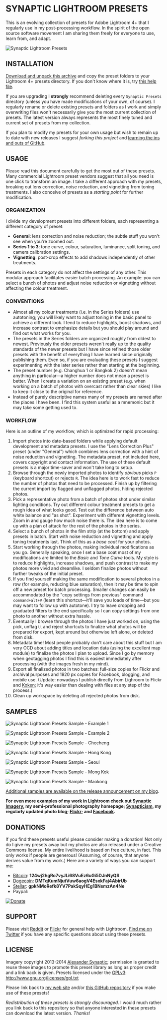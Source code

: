 # SYNAPTIC LIGHTROOM PRESETS

This is an evolving collection of presets for Adobe Lightroom 4+ that I regularly use in my post-processing workflow. In the spirit of the open source software movement I am sharing them freely for everyone to use, learn from, and adapt.

![Synaptic Lightroom Presets](/Samples/synaptic-lightroom-presets-banner.jpg "Synaptic Lightroom Presets")

## INSTALLATION

[Download and unpack this archive](https://github.com/synapticism/synaptic-lightroom-presets/archive/master.zip) and copy the preset folders to your Lightroom 4+ presets directory. If you don't know where it is, try [this help file](http://helpx.adobe.com/lightroom/kb/preference-file-locations-lightroom-4.html).

If you are upgrading I **strongly** recommend deleting every `Synaptic Presets` directory (unless you have made modifications of your own, of course). I regularly rename or delete existing presets and folders as I work and simply overwriting files won't necessarily give you the most current collection of presets. The latest version always represents the most finely tuned and current set of presets from my collection.

If you plan to modify my presets for your own usage but wish to remain up to date with new releases I suggest *forking this project* and [learning the ins and outs of GitHub](https://try.github.io).

## USAGE

Please read this document carefully to get the most out of these presets. Many commercial Lightroom preset vendors suggest that all you need is one click to transform an image. I take a different approach with my presets, breaking out lens correction, noise reduction, and vignetting from toning treatments. I also conceive of presets as a *starting point* for further modification.

### ORGANIZATION

I divide my development presets into different folders, each representing a different category of preset:

* **General**: lens correction and noise reduction; the subtle stuff you won't see when you're zoomed out.
* **Series 1 to 3**: tone curve, colour, saturation, luminance, split toning, and camera calibration settings.
* **Vignetting**: post-crop effects to add shadows independently of other treatments.

Presets in each category do not affect the settings of any other. This modular approach facilitates easier batch processing. An example: you can select a bunch of photos and adjust noise reduction or vignetting without affecting the colour treatment.

### CONVENTIONS

* Almost all my colour treatments (i.e. in the Series folders) use autotoning; you will likely want to adjust toning in the basic panel to achieve a different look. I tend to reduce highlights, boost shadows, and increase contrast to emphasize details but you should play around and find out what works for you.
* The presets in the Series folders are organized roughly from oldest to newest. Previously the older presets weren't really up to the quality standards of the newer presets but I have since refined those older presets with the benefit of everything I have learned since originally publishing them. Even so, if you are evaluating these presets I suggest experimenting with the later series rather than starting at the beginning.
* The preset number (e.g. Changhua 1 or Bangkok 2) doesn't mean anything in particular—a higher number does not mean a preset is better. When I create a variation on an existing preset (e.g. when working on a batch of photos with overcast rather than clear skies) I like to keep it close to the original for reference.
* Instead of purely descriptive names many of my presets are named after the places I have been. I find this system useful as a mnemonic but it may take some getting used to.

### WORKFLOW

Here is an outline of my workflow, which is optimized for rapid processing:

1. Import photos into date-based folders while applying default development and metadata presets. I use the "Lens Correction Plus" preset (under "General") which combines lens correction with a hint of noise reduction and vignetting. The metadata preset, not included here, covers copyright and contact information. The use of these default presets is a major time-saver and won't take long to setup.
2. Browse through the newly imported photos to identify *obvious* picks `P` (keyboard shortcut) or rejects `R`. The idea here is to work fast to reduce the number of photos that need to be processed. Finish up by filtering the current import by flagged and unflagged photos, hiding rejected photos.
3. Pick a representative photo from a batch of photos shot under similar lighting conditions. Try out different colour treatment presets to get a rough idea of what looks good. Test out the difference between auto white balance and "as shot". Experiment with different vignetting levels. Zoom in and gauge how much noise there is. The idea here is to come up with a plan of attack for the rest of the photos in the series.
4. Select a bunch of photos in the film strip (at the bottom) and apply presets in batch. Start with noise reduction and vignetting and apply toning treatments last. Think of this as a *base coat* for your photos.
5. Start working through the photos, making individual modifications as you go. Generally speaking, once I set a base coat most of my modifications are limited to the *Basic* and *Tone Curve* tools. My style is to reduce highlights, increase shadows, and push contrast to make my photos more vivid and dreamlike. I seldom finalize photos without further tweaks of the initial preset.
6. If you find yourself making the same modification to several photos in a row (for example, reducing blue saturation), then it may be time to spin off a new preset for batch processing. Smaller changes can easily be accommodated by the "copy settings from previous" command `command+alt+V` (learn this shortcut—it'll save you loads of time—but you may want to follow up with autotone). I try to leave cropping and graduated filters to the end specifically so I can copy settings from one photo to another without extra hassle.
7. Eventually I browse through the photos I have just worked on, using the pick, unflag `U`, and reject shortcuts to finalize what photos will be prepared for export, kept around but otherwise left alone, or deleted from disk.
8. Metadata time! Most people probably don't care about this stuff but I am very OCD about adding titles and location data (using the excellent map module) to finalize the photos I plan to upload. Since I go by memory when geotagging photos I find this is easiest immediately after processing (with the images fresh in my mind).
9. Export all finalized photos in two batches: full-size copies for Flickr and archival purposes and 1920 px copies for Facebook, blogging, and mobile use. (Update: nowadays I publish directly from Lighroom to Flickr and [Koken](http://koken.me/); it's way easier than dealing with files at any step of the process.)
10. Clean up workspace by deleting all rejected photos from disk.

## SAMPLES

![Synaptic Lightroom Presets Sample - Example 1](/Samples/synaptic-lightroom-presets-example-1.png "Synaptic Lightroom Presets Sample - Example 1")

![Synaptic Lightroom Presets Sample - Example 2](/Samples/synaptic-lightroom-presets-example-2.png "Synaptic Lightroom Presets Sample - Example 2")

![Synaptic Lightroom Presets Sample - Checheng](/Samples/synaptic-lightroom-presets-sample-checheng.jpg "Synaptic Lightroom Presets Sample - Checheng")

![Synaptic Lightroom Presets Sample - Hong Kong](/Samples/synaptic-lightroom-presets-sample-hong-kong.jpg "Synaptic Lightroom Presets Sample - Hong Kong")

![Synaptic Lightroom Presets Sample - Seoul](/Samples/synaptic-lightroom-presets-sample-seoul.jpg "Synaptic Lightroom Presets Sample - Seoul")

![Synaptic Lightroom Presets Sample - Mong Kok](/Samples/synaptic-lightroom-presets-sample-mong-kok.jpg "Synaptic Lightroom Presets Sample - Mong Kok")

![Synaptic Lightroom Presets Sample - Maokong](/Samples/synaptic-lightroom-presets-sample-maokong.jpg "Synaptic Lightroom Presets Sample - Maokong")

[Additional samples are available on the release announcement on my blog](http://synapticism.com/synaptic-lightroom-presets-1).

**For even more examples of my work in Lightroom check out [Synaptic Imagery](http://synapticimagery.com), my semi-professional photography homepage; [Synapticism](http://synapticism.com/tag/photography), my regularly updated photo blog; [Flickr](http://www.flickr.com/photos/synapticism); and [Facebook](https://www.facebook.com/synaptic.imagery).**

## DONATIONS

If you find these presets useful please consider making a donation! Not only do I give my presets away but my photos are also released under a Creative Commons license. My entire livelihood is based on free culture, in fact. This only works if people are generous! (Assuming, of course, that anyone derives value from my work.) Here are a variety of ways you can support me:

* [Bitcoin](https://bitcoin.org/): **124wj2hgRo7vyJLi68VuEz6uGi5DJnNyQS**
* [Dogecoin](http://dogecoin.com/): **DMTqKumNjutVuw6aogV4EsxkFaj4AbirUb**
* [Stellar](https://launch.stellar.org): **gpkNMoRefk8YV7PakSqyHEg1BNsmzAn4Ne**
* Paypal:

[![Donate](https://www.paypalobjects.com/en_US/i/btn/btn_donate_LG.gif)](https://www.paypal.com/cgi-bin/webscr?cmd=_s-xclick&hosted_button_id=B5KKQP6YJ5PUJ)

## SUPPORT

Please visit [Reddit](http://www.reddit.com/r/Lightroom) or [Flickr](http://www.flickr.com/groups/adobe_lightroom/) for general help with Lightroom. [Find me on Twitter](https://twitter.com/Synapticism) if you have any specific questions about using these presets.

## LICENSE

Imagery copyright 2013-2014 [Alexander Synaptic](http://alexandersynaptic.com); permission is granted to reuse these images to promote this preset library as long as proper credit and a link back is given. Presets licensed under the [GPLv3](https://www.gnu.org/licenses/quick-guide-gplv3.html): http://www.gnu.org/licenses/gpl.txt

Please link back to [my web site](http://synapticism.com) and/or [this GitHub repository](https://github.com/synapticism/synaptic-lightroom-presets) if you make use of these presets!

*Redistribution of these presets is strongly discouraged.* I would much rather you link back to this repository so that anyone interested in these presets can download the latest version. *Thanks!*
